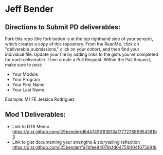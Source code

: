 # Jeff Bender

## Directions to Submit PD deliverables:
Fork this repo (the fork button is at the top righthand side of your screen), which creates a copy of this repository. From the ReadMe, click on "deliverable_submissions," click on your cohort, and then find your individual file. Update your file by adding links to the gists you've completed for each deliverable. Then create a Pull Request. Within the Pull Request, make sure to post:

* Your Module
* Your Program
* Your First Name
* Your Last Name

Example: M1 FE Jessica Rodriguez

## Mod 1 Deliverables:
* Link to DTR Memo https://gist.github.com/j25bender/d64474561f3813af77727886954381b3
* Link to gist documenting your strengths & storytelling reflection https://gist.github.com/j25bender/fa7bfee84078cfd64751b104f6756919
